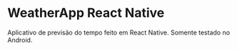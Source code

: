 # WeatherApp React Native

Aplicativo de previsão do tempo feito em React Native.
Somente testado no Android.
